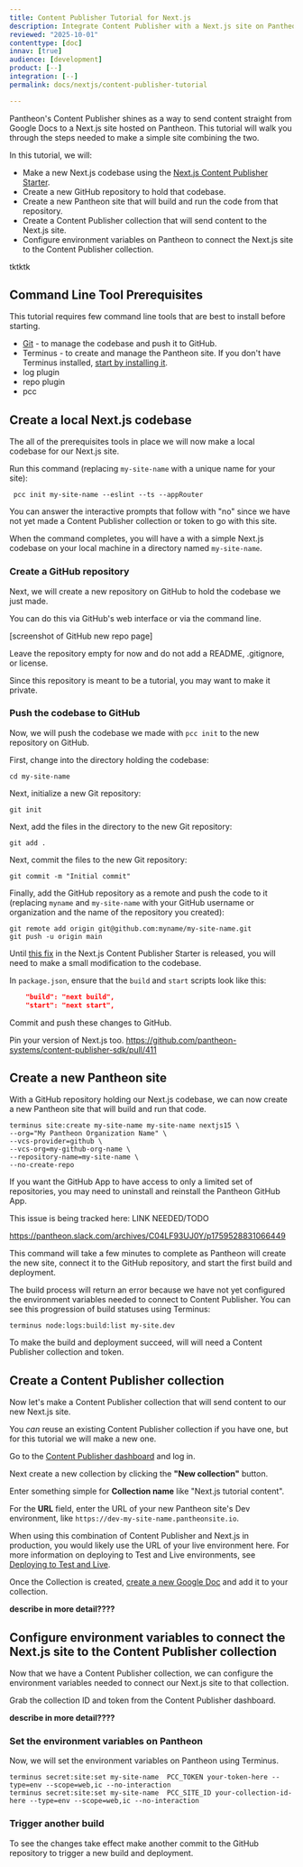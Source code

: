 ```yaml
---
title: Content Publisher Tutorial for Next.js
description: Integrate Content Publisher with a Next.js site on Pantheon
reviewed: "2025-10-01"
contenttype: [doc]
innav: [true]
audience: [development]
product: [--]
integration: [--]
permalink: docs/nextjs/content-publisher-tutorial

---
```


<Partial file="nextjs-pre-ga.md" />

Pantheon's Content Publisher shines as a way to send content straight from Google Docs to a Next.js site hosted on Pantheon.
This tutorial will walk you through the steps needed to make a simple site combining the two.

In this tutorial, we will:

* Make a new Next.js codebase using the [Next.js Content Publisher Starter](https://docs.content.pantheon.io/nextjs-tutorial).
* Create a new GitHub repository to hold that codebase.
* Create a new Pantheon site that will build and run the code from that repository.
* Create a Content Publisher collection that will send content to the Next.js site.
* Configure environment variables on Pantheon to connect the Next.js site to the Content Publisher collection.


<Alert title="Access prerequisites" type="info" >

tktktk

</Alert>

## Command Line Tool Prerequisites

This tutorial requires few command line tools that are best to install before starting.

* [Git](https://git-scm.com/book/en/v2/Getting-Started-Installing-Git) - to manage the codebase and push it to GitHub.
* Terminus - to create and manage the Pantheon site.
  If you don't have Terminus installed, [start by installing it](https://docs.pantheon.io/terminus/install).
* log plugin
* repo plugin
* pcc

## Create a local Next.js codebase

The all of the prerequisites tools in place we will now make a local codebase for our Next.js site.

Run this command (replacing `my-site-name` with a unique name for your site):

```bash{promptUser: user}
 pcc init my-site-name --eslint --ts --appRouter
```

You can answer the interactive prompts that follow with "no" since we have not yet made a Content Publisher collection or token to go with this site.

When the command completes, you will have a with a simple Next.js codebase on your local machine in a directory named `my-site-name`.

### Create a GitHub repository

Next, we will create a new repository on GitHub to hold the codebase we just made.

You can do this via GitHub's web interface or via the command line.

[screenshot of GitHub new repo page]

Leave the repository empty for now and do not add a README, .gitignore, or license.

Since this repository is meant to be a tutorial, you may want to make it private.

### Push the codebase to GitHub

Now, we will push the codebase we made with `pcc init` to the new repository on GitHub.

First, change into the directory holding the codebase:

```bash{promptUser: user}
cd my-site-name
```
Next, initialize a new Git repository:

```bash{promptUser: user}
git init
```
Next, add the files in the directory to the new Git repository:

```bash{promptUser: user}
git add .
```
Next, commit the files to the new Git repository:

```bash{promptUser: user}
git commit -m "Initial commit"
```
Finally, add the GitHub repository as a remote and push the code to it (replacing `myname` and `my-site-name` with your GitHub username or organization and the name of the repository you created):

```bash{promptUser: user}
git remote add origin git@github.com:myname/my-site-name.git
git push -u origin main
```

<Alert title="TEMPORARY WORKAROUND" type="info" >

Until [this fix](https://github.com/pantheon-systems/content-publisher-sdk/pull/410) in the Next.js Content Publisher Starter is released, you will need to make a small modification to the codebase.

In `package.json`, ensure that the `build` and `start` scripts look like this:

```json
    "build": "next build",
    "start": "next start",
```

Commit and push these changes to GitHub.

</Alert>


<Alert title="TEMPORARY WORKAROUND" type="info" >

Pin your version of Next.js too. https://github.com/pantheon-systems/content-publisher-sdk/pull/411

</Alert>




## Create a new Pantheon site

With a GitHub repository holding our Next.js codebase, we can now create a new Pantheon site that will build and run that code.

```bash{promptUser: user}
terminus site:create my-site-name my-site-name nextjs15 \
--org="My Pantheon Organization Name" \
--vcs-provider=github \
--vcs-org=my-github-org-name \
--repository-name=my-site-name \
--no-create-repo
```

<Alert title="BUG WORKAROUND" type="info" >

If you want the GitHub App to have access to only a limited set of repositories, you may need to uninstall and reinstall the Pantheon GitHub App.

This issue is being tracked here: LINK NEEDED/TODO

https://pantheon.slack.com/archives/C04LF93UJ0Y/p1759528831066449

</Alert>

This command will take a few minutes to complete as Pantheon will create the new site, connect it to the GitHub repository, and start the first build and deployment.

The build process will return an error because we have not yet configured the environment variables needed to connect to Content Publisher.
You can see this progression of build statuses using Terminus:

```bash{promptUser: user}
terminus node:logs:build:list my-site.dev
```
To make the build and deployment succeed, will will need a Content Publisher collection and token.

## Create a Content Publisher collection

Now let's make a Content Publisher collection that will send content to our new Next.js site.

You _can_ reuse an existing Content Publisher collection if you have one, but for this tutorial we will make a new one.

Go to the [Content Publisher dashboard](https://content.pantheon.io) and log in.

Next create a new collection by clicking the **"New collection"** button.

Enter something simple for **Collection name** like "Next.js tutorial content".

For the **URL** field, enter the URL of your new Pantheon site's Dev environment, like `https://dev-my-site-name.pantheonsite.io`.

<Alert title="Tutorial vs. production usage" type="info" >

When using this combination of Content Publisher and Next.js in production, you would likely use the URL of your live environment here. For more information on deploying to Test and Live environments, see [Deploying to Test and Live](/docs/nextjs/test-and-live-env).

</Alert>

Once the Collection is created, [create a new Google Doc](https://docs.new/) and add it to your collection.

__describe in more detail????__


## Configure environment variables to connect the Next.js site to the Content Publisher collection

Now that we have a Content Publisher collection, we can configure the environment variables needed to connect our Next.js site to that collection.

Grab the collection ID and token from the Content Publisher dashboard.

__describe in more detail????__

### Set the environment variables on Pantheon

Now, we will set the environment variables on Pantheon using Terminus.

```bash{promptUser: user}
terminus secret:site:set my-site-name  PCC_TOKEN your-token-here --type=env --scope=web,ic --no-interaction
terminus secret:site:set my-site-name  PCC_SITE_ID your-collection-id-here --type=env --scope=web,ic --no-interaction
```

### Trigger another build

To see the changes take effect make another commit to the GitHub repository to trigger a new build and deployment.
